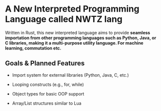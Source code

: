 # A New Interpreted Programming Language called NWTZ lang

Written in Rust, this new interpreted language aims to provide **seamless importation from other programming languages such as Python, Java, or C libraries, making it a multi-purpose utility language. For machine learning, commutation etc.**


## Goals & Planned Features

- Import system for external libraries (Python, Java, C, etc.)

- Looping constructs (e.g., for, while)

- Object types for basic OOP support

- Array/List structures similar to Lua

 